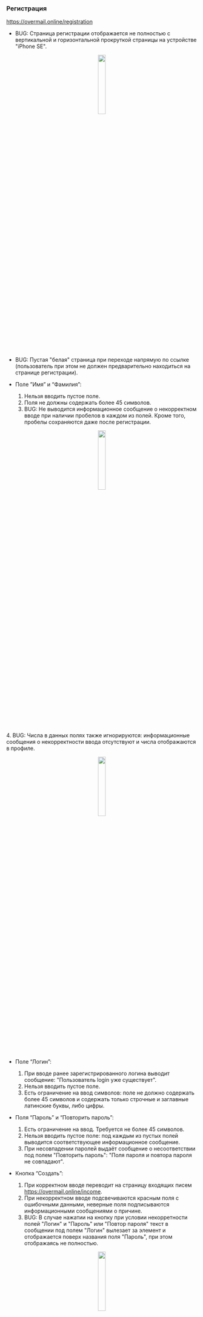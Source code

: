 ### Регистрация
https://overmail.online/registration
- BUG: Страница регистрации отображается не полностью с вертикальной и горизонтальной прокруткой страницы на устройстве "iPhone SE".

<p align="center">
	<img src="https://i.ibb.co/bLRXKfv/2022-10-09-16-30-21.png" data-canonical-src="https://i.ibb.co/bLRXKfv/2022-10-09-16-30-21.png" width="20%"/>
</p>

- BUG: Пустая "белая" страница при переходе напрямую по ссылке (пользователь при этом не должен предварительно находиться на странице регистрации).

- Поле ”Имя” и “Фамилия”:
    1. Нельзя вводить пустое поле.
    2. Поля не должны содержать более 45 символов.
    3. BUG: Не выводится информационное сообщение о некорректном вводе при наличии пробелов в каждом из полей. Кроме того, пробелы сохраняются даже после регистрации.

<p align="center">
	<img src="https://i.ibb.co/dfgs2rh/2022-10-09-16-23-22.png" data-canonical-src="https://i.ibb.co/dfgs2rh/2022-10-09-16-23-22.png" width="20%"/>
</p>
    4. BUG: Числа в данных полях также игнорируются: информационные сообщения о некорректности ввода отсутствуют и числа отображаются в профиле.

<p align="center">
	<img src="https://i.ibb.co/wcsvf5W/2022-10-09-16-25-07.png" data-canonical-src="https://i.ibb.co/wcsvf5W/2022-10-09-16-25-07.png" width="20%"/>
</p>

- Поле “Логин”:
    1. При вводе ранее зарегистрированного логина выводит сообщение: "Пользователь login уже существует".
    2. Нельзя вводить пустое поле.
    3. Есть ограничение на ввод символов: поле не должно содержать более 45 символов и содержать только строчные и заглавные латинские буквы, либо цифры.
- Поля “Пароль” и “Повторить пароль”:
    1. Есть ограничение на ввод. Требуется не более 45 символов.
    2. Нельзя вводить пустое поле: под каждым из пустых полей выводится соответствующее информационное сообщение.
    3. При несовпадении паролей выдаёт сообщение о несоответствии под полем "Повторить пароль": "Поля пароля и повтора пароля не совпадают".

- Кнопка “Создать”:
    1. При корректном вводе переводит на страницу входящих писем https://overmail.online/income.
    2. При некорректном вводе подсвечиваются красным поля с ошибочными данными, неверные поля подписываются информационными сообщениями о причине.
    3. BUG: В случае нажатии на кнопку при условии некорретности полей "Логин" и "Пароль" или "Повтор пароля" текст в сообщении под полем "Логин" вылезает за элемент и отображается поверх названия поля "Пароль", при этом отображаясь не полностью.

<p align="center">
	<img src="https://i.ibb.co/D8SzsXK/unknown.png" data-canonical-src="https://i.ibb.co/D8SzsXK/unknown.png" width="20%"/>
</p>

- Кнопка “Назад”:
	1. Возвращает на страницу авторизации https://overmail.online/login.


### Авторизация
https://overmail.online/login
- BUG: Страницу можно просмотреть при прямом переходе по ссылке даже при наличии активной сессии. При этом сессия всё ещё остается активной и заменяется при успешном входе на странице авторизации на новую.

- Поле “Логин”:
    1. Нельзя вводить пустое поле.
    2. Есть ограничение на ввод: поле логина не должно быть более 45 символов и содержать только строчные и заглавные латинские буквы, либо цифры.
- Поле “Пароль”:
    1. Поле “Пароль” отображет информационное сообщение под собой при вводе более 45 символов.
    2. Нельзя вводить пустое поле.
    
- Кнопка “Войти”:
	1. При вводе незарегистрированных значений полей "Логин" или "Пароль" и нажатии на кнопку под полем "Пароль" отображется информационное сообщение "Неверная пара логин/пароль".
	2. При вводе зарегистрированных значений происходит переход на страницу https://overmail.online/income.
- Кнопка "Зарегистрироваться"
  1. При нажатии на кнопку происходит переход на страницу https://overmail.online/registration. При этом, при наличии значений в полях "Логин" и "Пароль" производится сохранение значений и их "перевод" в поля "Логин" и "Пароль" страницы регистрации соответственно.
